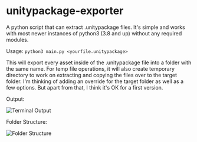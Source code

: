# unitypackage-exporter
A python script that can extract .unitypackage files. It's simple and works with most newer instances of python3 (3.8 and up) without any required modules.

Usage: `python3 main.py <yourfile.unitypackage>`

This will export every asset inside of the .unitypackage file into a folder with the same name. For temp file operations, it will also create temporary directory to work on extracting and copying the files over to the target folder. I'm thinking of adding an override for the target folder as well as a few options. But apart from that, I think it's OK for a first version.

Output:

![Terminal Output](https://filedn.eu/l4GwDJdu6t1bAxQhrNuaMiS/publicgithubimages/CLI%20Output.png)

Folder Structure:

![Folder Structure](https://filedn.eu/l4GwDJdu6t1bAxQhrNuaMiS/publicgithubimages/Final%20Folder%20Structure.png)

